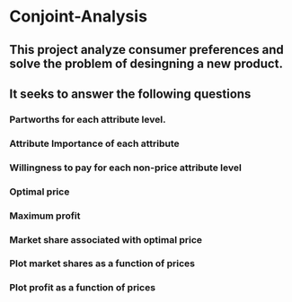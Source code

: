 # Conjoint-Analysis

## This project analyze consumer preferences and solve the problem of desingning a new product.
## It seeks to answer the following questions 

### Partworths for each attribute level.

### Attribute Importance of each attribute

### Willingness to pay for each non-price attribute level

### Optimal price

### Maximum profit

### Market share associated with optimal price

### Plot market shares as a function of prices

### Plot profit as a function of prices
